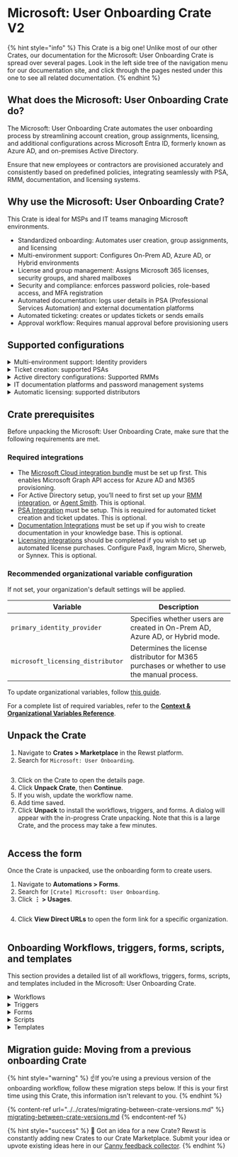 # Microsoft: User Onboarding Crate V2

{% hint style="info" %}
This Crate is a big one! Unlike most of our other Crates, our documentation for the Microsoft: User Onboarding Crate is spread over several pages. Look in the left side tree of the navigation menu for our documentation site, and click through the pages nested under this one to see all related documentation.
{% endhint %}

## **What does the Microsoft: User Onboarding Crate do?**

The Microsoft: User Onboarding Crate automates the user onboarding process by streamlining account creation, group assignments, licensing, and additional configurations across Microsoft Entra ID, formerly known as Azure AD, and on-premises Active Directory.

Ensure that new employees or contractors are provisioned accurately and consistently based on predefined policies, integrating seamlessly with PSA, RMM, documentation, and licensing systems.

## **Why use the Microsoft: User Onboarding Crate?**

This Crate is ideal for MSPs and IT teams managing Microsoft environments.

* Standardized onboarding: Automates user creation, group assignments, and licensing
* Multi-environment support: Configures On-Prem AD, Azure AD, or Hybrid environments
* License and group management: Assigns Microsoft 365 licenses, security groups, and shared mailboxes
* Security and compliance: enforces password policies, role-based access, and MFA registration
* Automated documentation: logs user details in PSA (Professional Services Automation) and external documentation platforms
* Automated ticketing: creates or updates tickets or sends emails
* Approval workflow: Requires manual approval before provisioning users

## Supported configurations

<details>

<summary>Multi-environment support: Identity providers</summary>

Defines how users are created and managed across Active Directory and Azure AD.

* On-Prem AD Only – Users exist only in on-prem Active Directory, with no cloud integration.
* Azure AD Only – Users are created directly in Microsoft Entra ID (Azure AD), without an on-prem AD account.
* Hybrid with AD Sync – Users are created in both AD and Azure AD, synchronized via AD Connect.
* Hybrid with No AD Sync – Users are manually created in both AD and Azure AD, without synchronization.

</details>

<details>

<summary>Ticket creation: supported PSAs</summary>

Lists the PSA tools that support ticket creation.

* ConnectWise PSA – A popular PSA solution for IT service management.
* Datto Autotask PSA – Cloud-based PSA software designed for MSPs.
* Freshdesk – Customer support and ticketing platform.
* HaloPSA – IT service management platform with automation and reporting.
* Kaseya BMS – Business management solution for MSPs.
* ServiceNow – Enterprise IT service management and workflow automation.
* Email Only – Ticket creation via email, without PSA integration.

</details>

<details>

<summary>Active directory configurations: Supported RMMs</summary>

Lists the Remote Monitoring and Management (RMM) tools necessary for retrieving data from Active Directory.

* ConnectWise Automate – RMM platform for remote monitoring and automation.
* Datto RMM – Cloud-based RMM for endpoint management and automation.
* NinjaOne – IT management platform for monitoring and remote access.
* ImmyBot – Automated deployment and configuration management tool.
* ConnectWise Control – Remote support and remote access solution.
* Kaseya VSA – IT automation and RMM tool for IT professionals.
* Kaseya VSA X – Next-gen version of Kaseya VSA with enhanced capabilities.
* N-able N-central – RMM platform for endpoint and network management.
* Agent Smith – RMM tool for system automation and monitoring.

</details>

<details>

<summary>IT documentation platforms and password management systems</summary>

Tools used for IT documentation and secure password storage.

* Hudu – IT documentation and password management platform for MSPs.
* IT Glue – Documentation platform with password vault and automation features.

</details>

<details>

<summary>Automatic licensing: supported distributors</summary>

Lists distributors that support automatic license provisioning for Microsoft CSP and other software.

* Microsoft CSP Direct – Direct Microsoft Cloud Solution Provider.
* Pax8 – Cloud distributor specializing in SaaS solutions for MSPs.
* Ingram Micro – Global IT distributor with cloud services.
* Sherweb – Cloud solutions provider with Microsoft licensing.
* Synnex – IT distributor offering cloud and software licensing.
* Manual Process – For cases where automatic provisioning isn’t available, see [Manual License Purchase Process](https://www.notion.so/Manual-license-purchase-process-1a0b56f99071806cad97c285e3a06a70?pvs=21).

</details>

## Crate prerequisites

Before unpacking the Microsoft: User Onboarding Crate, make sure that the following requirements are met.

### Required integrations

* The [Microsoft Cloud integration bundle](https://docs.rewst.help/documentation/integrations/cloud/-cloud-integration-bundle) must be set up first. This enables Microsoft Graph API access for Azure AD and M365 provisioning.
* &#x20;For Active Directory setup, you’ll need to first set up your [RMM integration](https://docs.rewst.help/documentation/integrations/rmm), or [Agent Smith](https://docs.rewst.help/documentation/agent-smith). This is optional.
* [PSA Integration](https://docs.rewst.help/documentation/integrations/psa) must be setup. This is required for automated ticket creation and ticket updates. This is optional.
* [Documentation Integrations](https://docs.rewst.help/documentation/integrations/documentation) must be set up if you wish to create documentation in your knowledge base. This is optional.
* [Licensing integrations](https://docs.rewst.help/documentation/integrations/licensing) should be completed if you wish to set up automated license purchases. Configure Pax8, Ingram Micro, Sherweb, or Synnex. This is optional.

### Recommended organizational variable configuration

If not set, your organization's default settings will be applied.

| Variable                          | Description                                                                                 |
| --------------------------------- | ------------------------------------------------------------------------------------------- |
| `primary_identity_provider`       | Specifies whether users are created in On-Prem AD, Azure AD, or Hybrid mode.                |
| `microsoft_licensing_distributor` | Determines the license distributor for M365 purchases or whether to use the manual process. |

To update organizational variables, follow [this guide](https://docs.rewst.help/prebuilt-automations/existing-crate-documentation/configure-organization-variables).

For a complete list of required variables, refer to the [**Context & Organizational Variables Reference**](https://www.notion.so/Draft-Microsoft-User-Onboarding-Crate-Part-1-19fb56f9907180118ca4c28be86cda8a?pvs=21).

## Unpack the Crate

1. Navigate to **Crates > Marketplace** in the Rewst platform.
2. Search for `Microsoft: User Onboarding`.

<figure><img src="../../../.gitbook/assets/Screenshot%202025-02-25%20at%209.31.21%E2%80%AFAM.png" alt=""><figcaption></figcaption></figure>

3. Click on the Crate to open the details page.
4. Click **Unpack Crate**, then **Continue**.
5. If you wish, update the workflow name.
6. Add time saved.
7. Click **Unpack** to install the workflows, triggers, and forms. A dialog will appear with the in-progress Crate unpacking. Note that this is a large Crate, and the process may take a few minutes.

<figure><img src="../../../.gitbook/assets/Kapture%202025-02-20%20at%2020.30.11.gif" alt=""><figcaption></figcaption></figure>

## Access the form

Once the Crate is unpacked, use the onboarding form to create users.

1. Navigate to **Automations > Forms**.
2. Search for `[Crate] Microsoft: User Onboarding`.
3. Click **⋮ > Usages**.

<figure><img src="../../../.gitbook/assets/Screenshot%202025-02-25%20at%2011.45.26%E2%80%AFAM.png" alt=""><figcaption></figcaption></figure>

4. Click **View Direct URLs** to open the form link for a specific organization.

<figure><img src="../../../.gitbook/assets/Screenshot%202025-02-25%20at%2011.47.04%E2%80%AFAM.png" alt=""><figcaption></figcaption></figure>

## **Onboarding Workflows, triggers, forms, scripts, and templates**

This section provides a detailed list of all workflows, triggers, forms, scripts, and templates included in the Microsoft: User Onboarding Crate.

<details>

<summary>Workflows</summary>

The following workflows are included in this Crate:

* **User Provisioning & Automation**
  * \[REWST - PROC] Microsoft: User Onboarding
  * \[REWST - PROC] User: Change Password
  * \[REWST - PROCESS] PSA: Update Ticket
  * \[REWST - PROCESS] PSA: Create Ticket
* **Identity and group management**
  * \[REWST - TASK] User Onboarding: Create User
  * \[REWST - TASK] User Onboarding: Create Azure AD User
  * \[REWST - TASK] User Onboarding: Create On-Prem User
  * \[REWST - TASK] On-Prem User To Copy Groups
  * \[REWST - TASK] M365 User To Copy Groups
  * \[REWST - TASK] On-Prem: Add User To Groups
  * \[REWST - TASK] M365: Add User to Security Group
  * \[REWST - TASK] M365: Add User to Distribution/Mail-Enabled Group
  * \[REWST - TASK] M365 Licensing: Assign License to Graph User
  * \[REWST - TASK] M365 Licensing: Manual License
  * \[REWST - TASK] M365 Licensing: Add User to License Group
  * \[REWST - TASK] OnPrem: Add To Global Group
* **Password and security**
  * \[REWST - TASK] User: Format Phone Number
  * \[REWST - TASK] Format Phone Numbers and Custom Display Name
  * \[REWST - TASK] M365: Change User Password
  * \[REWST - TASK] Rewst: Password Generator
  * \[REWST - TASK] Friendly: Password Generator
  * \[REWST - TASK] Send User Password
  * \[REWST - TASK] Email User Password To Supervisor
  * \[REWST - TASK] Validate Required Fields
  * \[REWST - TASK] Approval: Require Pre-Process
* **Shared mailboxes and communication**
  * \[REWST - TASK] M365: List Shared Mailboxes
  * \[REWST - TASK] M365: Add Shared Mailbox
  * \[REWST - TASK] List On-Prem Exchange Shared Mailboxes
  * \[REWST - TASK] M365: Send Mail as Impersonated User
* **Automation and system execution**
  * \[REWST - TASK] Run Powershell via RMM
  * \[REWST - TASK] Automate: Run Powershell
  * \[REWST - TASK] NAble: Run Powershell
  * \[REWST - TASK] NinjaOne: Run Powershell
  * \[REWST - TASK] Kaseya VSA: Run Powershell
  * \[REWST - TASK] Kaseya VSA X: Run Powershell
  * \[REWST - TASK] Datto RMM: Run Powershell
  * \[REWST - TASK] CW Control: Run Powershell
  * \[REWST - TASK] Immybot: Run Powershell
  * \[REWST - TASK] Agent Smith: Run Powershell
  * \[REWST - TASK] Powershell Webhooks
  * \[REWST - TASK] Run AD Sync/Entra Cloud Sync

</details>

<details>

<summary>Triggers</summary>

The following triggers initiate workflows and automation in the Crate:

* User onboarding process
  * Main Onboarding Trigger
  * M365 Trigger
* Automation and data retrieval
  * Options Trigger
  * Opt Gen
  * Pass Trigger
  * General Trigger
  * EXO Trigger
  * Options Gen

</details>

<details>

<summary>Forms</summary>

The following forms are included:

* \[Crate] Microsoft: User Onboarding
  * Used to submit new user onboarding requests.
  * Dynamically displays fields based on selected identity provider and advanced options.

</details>

<details>

<summary>Scripts</summary>

The following scripts automate key functions in the onboarding workflow:

* Active Directory & Entra ID (Azure AD) Management
  * \[REWST - TASK] Change On-Prem AD User Password
  * \[REWST - TASK] M365: Get Group Details
  * \[REWST - TASK] M365: Get User
  * \[REWST - TASK] M365: Start Entra Cloud Sync
  * \[REWST - TASK] On-Prem: Add User To Groups
  * \[REWST - TASK] List On-Prem Exchange Shared Mailboxes
* Password Management & Validation
  * \[REWST - TASK] Validate User Existence
  * \[REWST - TASK] Get User UPN
  * \[REWST - TASK] Generate Username
* Licensing & Group Management
  * \[REWST - TASK] M365 Licensing: Pax 8: Purchase License
  * \[REWST - TASK] M365 Licensing: Sherweb: Purchase License
  * \[REWST - TASK] M365 Licensing: Ingram Micro: Purchase License
  * \[REWST - TASK] M365 Licensing: Synnex: Purchase License
  * \[REWST - TASK] M365 Licensing: MS Tier1: Purchase License
* PSA & Ticketing Automation
  * \[REWST - TASK] PSA: Upsert Contact
  * \[REWST - TASK] PSA-Kaseya BMS: Update Ticket
  * \[REWST - TASK] PSA-Freshdesk: Upsert Contact
  * \[REWST - TASK] PSA-ServiceNow: Update Ticket
  * \[REWST - TASK] PSA-CWM: Upsert Contact
  * \[REWST - TASK] PSA-Halo PSA: Create Ticket
  * \[REWST - TASK] PSA-KaseyaBMS: Upsert Contact

</details>

<details>

<summary>Templates</summary>

The following templates define approval processes, ticket summaries, and structured outputs:

* Approval & Validation
  * \[REWST - TEMPLATE] Approval: Running Automation Requires Approval (HTML)
  * \[REWST - TEMPLATE] Approval: Running Automation Requires Approval (Markdown)
  * \[REWST - TEMPLATE] Approval: Running User Exists in Approval List (HTML)
  * \[REWST - TEMPLATE] Approval: Running User Exists in Approval List (Markdown)
* Onboarding Ticket Summaries
  * \[REWST - TEMPLATE] Onboarding: Dynamic New User Ticket Summary - HTML
  * \[REWST - TEMPLATE] Onboarding: Dynamic New User Ticket Summary (Markdown)
  * \[Rewst Master] Onboarding: Dynamic New User Ticket Summary
* PowerShell & Active Directory Utilities
  * \[REWST - TEMPLATE] Powershell: Get All Unique Values for AD Attribute
  * \[REWST - TEMPLATE] PAX8 MS Mapping
  * \[REWST - TEMPLATE] M365 License Lookup
  * \[REWST - TEMPLATE] Licenses To Assign Last

</details>

## Migration guide: Moving from a previous onboarding Crate

{% hint style="warning" %}
☝️If you’re using a previous version of the onboarding workflow, follow these migration steps below. If this is your first time using this Crate, this information isn't relevant to you.
{% endhint %}

{% content-ref url="../../crates/migrating-between-crate-versions.md" %}
[migrating-between-crate-versions.md](../../crates/migrating-between-crate-versions.md)
{% endcontent-ref %}

{% hint style="success" %}
🚀 Got an idea for a new Crate? Rewst is constantly adding new Crates to our Crate Marketplace. Submit your idea or upvote existing ideas here in our [Canny feedback collector](https://rewst.canny.io/crates).
{% endhint %}
